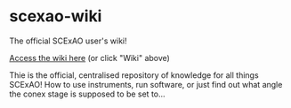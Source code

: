 # scexao-wiki
The official SCExAO user's wiki!

[Access the wiki here](https://github.com/scexao-org/scexao-wiki/wiki) (or click "Wiki" above)

Thie is the official, centralised repository of knowledge for all things SCExAO! How to use instruments, run software, or just find out what angle the conex stage is supposed to be set to...

